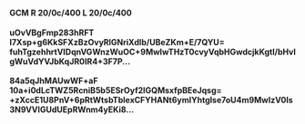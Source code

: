 #### GCM R 20/0c/400 L 20/0c/400
**uOvVBgFmp283hRFT**<br/>**I7Xsp+g6KkSFXzBzOvyRlGNriXdlb/UBeZKm+E/7QYU=**<br/>**fuhTgzehhrtVIDqnVGWnzWuOC+9MwlwTHzT0cvyVqbHGwdcjkKgtl/bHvlgWuVdYVJbKqJR0IR4+3F7P...**<br/><br/>
**84a5qJhMAUwWF+aF**<br/>**10a+i0dLcTWZ5RcniB5b5ESrOyf2IGQMsxfpBEeJqsg=**<br/>**+zXccE1U8PnV+6pRtWtsbTblexCFYHANt6ymIYhtglse7oU4m9MwIzV0ls3N9VVIGUdUEpRWnm4yEKi8...**